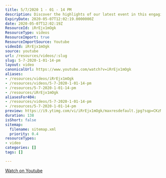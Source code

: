 ```yaml
---
title: 5/7/2020 1 - 01 - 14 PM
description: Discover the highlights of our latest event in this engaging video recap, showcasing key moments and insights from 5/7/2020. Don't miss it!
ExpiryDate: 2020-05-07T12:02:19.0000000Z
date: 2020-05-07T12:02:19Z
ResourceId: iRrEjx1mOgk
ResourceType: videos
ResourceImport: true
ResourceImportSource: Youtube
videoId: iRrEjx1mOgk
source: youtube
url: /resources/videos/:slug
slug: 5-7-2020-1-01-14-pm
layout: video
canonicalUrl: https://www.youtube.com/watch?v=iRrEjx1mOgk
aliases:
- /resources/videos/iRrEjx1mOgk
- /resources/videos/5-7-2020-1-01-14-pm
- /resources/5-7-2020-1-01-14-pm
- /resources/iRrEjx1mOgk
aliasesFor404:
- /resources/videos/5-7-2020-1-01-14-pm
- /resources/5-7-2020-1-01-14-pm
preview: https://i9.ytimg.com/vi/iRrEjx1mOgk/maxresdefault.jpg?sqp=CKzMp7oG&rs=AOn4CLCD25ByUebMil7P9F18CxGkj2kKEw
duration: 138
isShort: false
sitemap:
  filename: sitemap.xml
  priority: 0.4
resourceTypes:
- video
categories: []
tags: []

---
```

 [Watch on Youtube](https://www.youtube.com/watch?v=iRrEjx1mOgk)
